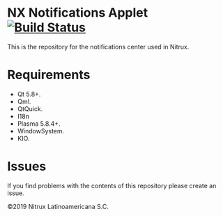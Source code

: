 # NX Notifications Applet [![Build Status](https://travis-ci.org/nx-desktop/nx-notifications-applet.svg?branch=master)](https://travis-ci.org/nx-desktop/nx-notifications-applet)

This is the repository for the notifications center used in Nitrux.

# Requirements
- Qt 5.8+.
- Qml.
- QtQuick.
- I18n 
- Plasma 5.8.4+.
- WindowSystem.
- KIO.

# Issues
If you find problems with the contents of this repository please create an issue.

©2019 Nitrux Latinoamericana S.C.
